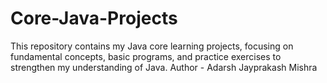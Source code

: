 # Core-Java-Projects
This repository contains my Java core learning projects, focusing on fundamental concepts, basic programs, and practice exercises to strengthen my understanding of Java.
Author - Adarsh Jayprakash Mishra
